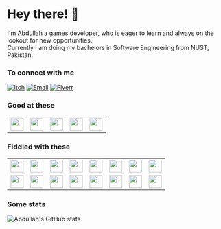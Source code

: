 # Hey there! 👋
I'm Abdullah a games developer, who is eager to learn and always on the lookout for new opportunities.  
Currently I am doing my bachelors in Software Engineering from NUST, Pakistan.

### To connect with me
[![Itch](https://img.shields.io/badge/Itch.io-FA5C5C?style=for-the-badge&logo=itchdotio&logoColor=white)](https://am-educated-vegtable.itch.io/)
[![Email](https://img.shields.io/badge/Gmail-D14836?style=for-the-badge&logo=gmail&logoColor=white)](mailto:abdullah1013shafqat@gmail.com)
[![Fiverr](https://img.shields.io/badge/fiverr-1DBF73?style=for-the-badge&logo=fiverr&logoColor=white)](https://www.fiverr.com/share/3y1LB9)


### Good at these
<table>
  <tbody>
    <tr>
      <td> 
        <img height="30" src='https://cdn.jsdelivr.net/gh/devicons/devicon/icons/unity/unity-original.svg'>
      </td>
      <td>
        <img height="30" src='https://cdn.jsdelivr.net/gh/devicons/devicon/icons/csharp/csharp-original.svg'>
      </td>
      <td>
        <img height="30" src='https://cdn.jsdelivr.net/gh/devicons/devicon/icons/cplusplus/cplusplus-original.svg'>
      </td>
      <td>
        <img height="30" src="https://cdn.jsdelivr.net/gh/devicons/devicon/icons/python/python-original.svg" />
      </td>
      <td>
        <img height="30" src='https://cdn.jsdelivr.net/gh/devicons/devicon/icons/opengl/opengl-original.svg'>
      </td>
    </tr>
  </tbody>
</table>

### Fiddled with these
<table>
  <tbody>
    <tr>
      <td>
        <img height="30" src="https://cdn.jsdelivr.net/gh/devicons/devicon/icons/react/react-original.svg"/>
      </td>
      <td>
        <img height="30" src="https://www.vectorlogo.zone/logos/getpostman/getpostman-icon.svg"/>
      </td>
      <td>
        <img height="30" src="https://www.vectorlogo.zone/logos/mongodb/mongodb-icon.svg"/>
      </td>
      <td>
        <img height="30" src="https://cdn.jsdelivr.net/gh/devicons/devicon/icons/javascript/javascript-original.svg"/>
      </td>
      <td>
        <img height="30" src='https://cdn.jsdelivr.net/gh/devicons/devicon/icons/nodejs/nodejs-original.svg'>
      </td>
      <td>
        <img height="30" src="https://cdn.jsdelivr.net/gh/devicons/devicon/icons/bootstrap/bootstrap-original.svg"/>
      </td>
      <td>
        <img height="30" src='https://cdn.jsdelivr.net/gh/devicons/devicon/icons/mocha/mocha-plain.svg'>
      </td>
      <td>
        <img height="30" src="https://cdn.jsdelivr.net/gh/devicons/devicon/icons/java/java-original.svg"/>
      </td>
    </tr>
    <tr>
      <td>
        <img height="30" src='https://cdn.jsdelivr.net/gh/devicons/devicon/icons/css3/css3-original.svg'>
      </td>
      <td>
        <img height="30" src='https://cdn.jsdelivr.net/gh/devicons/devicon/icons/html5/html5-original.svg'>
      </td>
      <td>
        <img height="30" src='https://cdn.jsdelivr.net/gh/devicons/devicon/icons/jquery/jquery-original.svg'>
      </td>
      <td>
        <img height="30" src='https://cdn.jsdelivr.net/gh/devicons/devicon/icons/php/php-original.svg'>
      </td>
      <td>
        <img height="30" src='https://cdn.jsdelivr.net/gh/devicons/devicon/icons/mysql/mysql-original.svg'>
      </td>
      <td>
        <img height="30" src='https://cdn.jsdelivr.net/gh/devicons/devicon/icons/pytorch/pytorch-original.svg'>
      </td>
      <td>
        <img height="30" src='https://cdn.jsdelivr.net/gh/devicons/devicon/icons/tensorflow/tensorflow-original.svg'>
      </td>
      <td>
        <img height="30" src='https://cdn.jsdelivr.net/gh/devicons/devicon/icons/electron/electron-original.svg'>
      </td>
    </tr>
  </tbody>
</table>

### Some stats
![Abdullah's GitHub stats](https://github-readme-stats.vercel.app/api?username=AbdullahShafqat-OG&hide=contribs,issues&theme=rose_pine)

